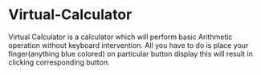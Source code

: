 # Virtual-Calculator
Virtual Calculator is a calculator which will perform basic Arithmetic operation without keyboard intervention. All you have to do is place your finger(anything blue colored) on particular button display this will result in clicking corresponding button.
